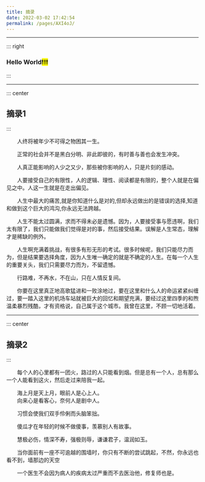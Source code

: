 ```yaml
---
title: 摘录
date: 2022-03-02 17:42:54
permalink: /pages/AXI4oJ/
---
```


---
::: right
<h3>Hello World<mark>!!!</mark></h3> <Badge text="beta" type="warning"/><Badge text="摘录"/>
:::

---
::: center
## 摘录1
::: 

&emsp;&#8195;人终将被年少不可得之物困其一生。

&emsp;&emsp;正常的社会并不是黑白分明、非此即彼的，有时善与善也会发生冲突。

&emsp;&emsp;人真正能影响的人少之又少，那些被你影响的人，只是片刻的感动。

&emsp;&emsp;人要接受自己的有限性，人的逻辑、理性、阅读都是有限的，整个人就是在偏见之中。人这一生就是在走出偏见。

&emsp;&emsp;人生中最大的痛苦,就是你知道什么是对的,但却永远做出的是错误的选择,知道和做到这个巨大的鸿沟,你永远无法跨越。

&emsp;&emsp;人生不能太过圆满，求而不得未必是遗憾。因为，人要接受事与愿违啊，我们太有限了，我们只能做我们觉得是对的事，然后接受结果。误解是人生常态，理解才是稀缺的例外。

&emsp;&emsp;人生啊充满着挑战，有很多有形无形的考试。很多时候呢，我们只能尽力而为，但是结果要选择角度，因为人生唯一确定的就是不确定的人生。在每一个人生的重要关头，我们只需要尽力而为，不留遗憾。

&emsp;&emsp;行路难，不再水，不在山，只在人情反复间。

&emsp;&emsp;你要在这里真正地高歌猛进和一败涂地过，要在这里和什么人的命运紧紧纠缠过，要一踏入这里的机场车站就被巨大的回忆和期望充满，要经过这里四季的和煦温柔暴烈残酷，才有资格说，自己属于这个城市。我曾在这里，不顾一切地活着。


---
::: center
## 摘录2
::: 
 
&emsp;&emsp;每个人的心里都有一团火，路过的人只能看到烟。但是总有一个人，总有那么一个人能看到这火，然后走过来陪我一起。

&emsp;&emsp;海上月是天上月，眼前人是心上人。<br>
&emsp;&emsp;向来心是看客心，奈何人是剧中人。

&emsp;&emsp;习惯会使我们双手伶俐而头脑笨拙。

&emsp;&emsp;傻瓜才在年轻的时候不做傻事，羡慕别人有故事。

&emsp;&emsp;慧极必伤，情深不寿，强极则辱，谦谦君子，温润如玉。

&emsp;&emsp;当你面前有一座不可逾越的围墙时，你只有不断的尝试跳起，不然，你永远也看不到，墙那边的天空

&emsp;&emsp;一个医生不会因为病人的疾病太过严重而不去医治他，修复师也是。



